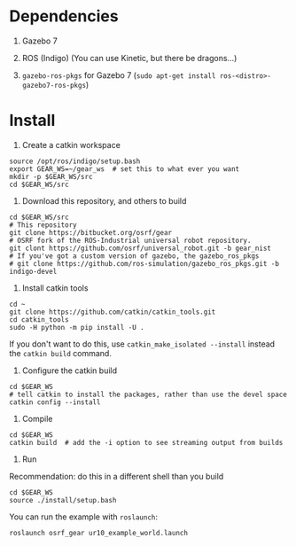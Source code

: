 # Dependencies

1. Gazebo 7
1. ROS (Indigo) (You can use Kinetic, but there be dragons...)

1. `gazebo-ros-pkgs` for Gazebo 7 (`sudo apt-get install ros-<distro>-gazebo7-ros-pkgs`)

# Install

1. Create a catkin workspace

```
source /opt/ros/indigo/setup.bash
export GEAR_WS=~/gear_ws  # set this to what ever you want
mkdir -p $GEAR_WS/src
cd $GEAR_WS/src
```

1. Download this repository, and others to build

```
cd $GEAR_WS/src
# This repository
git clone https://bitbucket.org/osrf/gear
# OSRF fork of the ROS-Industrial universal robot repository.
git clont https://github.com/osrf/universal_robot.git -b gear_nist
# If you've got a custom version of gazebo, the gazebo_ros_pkgs
# git clone https://github.com/ros-simulation/gazebo_ros_pkgs.git -b indigo-devel
```

1. Install catkin tools

```
cd ~
git clone https://github.com/catkin/catkin_tools.git
cd catkin_tools
sudo -H python -m pip install -U .
```

If you don't want to do this, use `catkin_make_isolated --install` instead the `catkin build` command.

1. Configure the catkin build

```
cd $GEAR_WS
# tell catkin to install the packages, rather than use the devel space
catkin config --install
```

1. Compile

```
cd $GEAR_WS
catkin build  # add the -i option to see streaming output from builds
```

1. Run

Recommendation: do this in a different shell than you build

```
cd $GEAR_WS
source ./install/setup.bash
```

You can run the example with `roslaunch`:

```
roslaunch osrf_gear ur10_example_world.launch
```
